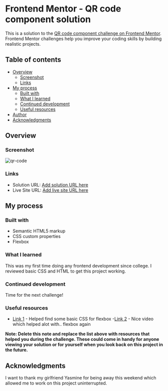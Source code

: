 # Frontend Mentor - QR code component solution

This is a solution to the [QR code component challenge on Frontend Mentor](https://www.frontendmentor.io/challenges/qr-code-component-iux_sIO_H). Frontend Mentor challenges help you improve your coding skills by building realistic projects. 

## Table of contents

- [Overview](#overview)
  - [Screenshot](#screenshot)
  - [Links](#links)
- [My process](#my-process)
  - [Built with](#built-with)
  - [What I learned](#what-i-learned)
  - [Continued development](#continued-development)
  - [Useful resources](#useful-resources)
- [Author](#author)
- [Acknowledgments](#acknowledgments)



## Overview

### Screenshot

![qr-code](https://user-images.githubusercontent.com/62850410/184552468-7ec8a4ce-def2-4b59-8d06-b00ad325c489.png)

### Links

- Solution URL: [Add solution URL here](https://your-solution-url.com)
- Live Site URL: [Add live site URL here](https://your-live-site-url.com)

## My process

### Built with

- Semantic HTML5 markup
- CSS custom properties
- Flexbox

### What I learned

This was my first time doing any frontend development since college. I reviewed basic CSS and HTML to get this project working.


### Continued development

Time for the next challenge!

### Useful resources

- [Link 1](https://developer.mozilla.org/en-US/docs/Web/CSS/CSS_Flexible_Box_Layout/Basic_Concepts_of_Flexbox) - Helped find some basic CSS for flexbox
-[Link 2](https://www.youtube.com/watch?v=fYq5PXgSsbE) - Nice video which helped alot with.. flexbox again

**Note: Delete this note and replace the list above with resources that helped you during the challenge. These could come in handy for anyone viewing your solution or for yourself when you look back on this project in the future.**



## Acknowledgments

I want to thank my girlfriend Yasmine for being away this weekend which allowed me to work on this project uninterrupted.

